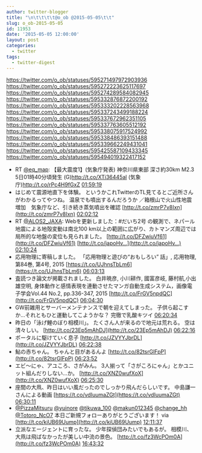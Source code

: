 ```yaml
---
author: twitter-blogger
title: "\n\t\t\t\t@o_ob @2015-05-05\t\t"
slug: o_ob-2015-05-05
id: 11953
date: '2015-05-05 12:00:00'
layout: post
categories:
  - twitter
tags:
  - twitter-digest
---
```


https://twitter.com/o_ob/statuses/595271497972903936 https://twitter.com/o_ob/statuses/595272223625117697 https://twitter.com/o_ob/statuses/595274289584082945 https://twitter.com/o_ob/statuses/595332876872200192 https://twitter.com/o_ob/statuses/595333202228563968 https://twitter.com/o_ob/statuses/595337243499188224 https://twitter.com/o_ob/statuses/595337672962351105 https://twitter.com/o_ob/statuses/595337763605512192 https://twitter.com/o_ob/statuses/595338075917524992 https://twitter.com/o_ob/statuses/595338486393151488 https://twitter.com/o_ob/statuses/595339662249431041 https://twitter.com/o_ob/statuses/595425587109433345 https://twitter.com/o_ob/statuses/595494019322417152  

*   RT [@eq_map](https://twitter.com/eq_map): 【最大震度1】(気象庁発表) 神奈川県東部 深さ約30km M2.3 5日01時40分頃発生 (G)http://t.co/XTi36445al (気象庁)http://t.co/rPc4H9fGxZ [01:59:19](https://twitter.com/o_ob/statuses/595271497972903936)
*   はじめて震源地直下を体験。 というかこれTwitterのTL見てるとご近所さんがわかるってやつね。 温泉でも噴出するんだろうか ／箱根山で火山性地震増加　気象庁など、引き続き蒸気噴出を確認 [http://t.co/zmrP7v8Ixn](http://t.co/zmrP7v8Ixn) [02:02:12](https://twitter.com/o_ob/statuses/595272223625117697)
*   RT [@ALOS2_JAXA](https://twitter.com/ALOS2_JAXA): Webを更新しました：#だいち2号 の観測で、ネパール地震による地殻変動は南北100 km以上の範囲に広がり、カトマンズ周辺では局所的な地盤の変位も見られました。 [http://t.co/DFZwiuVf61](http://t.co/DFZwiuVf61) [http://t.co/japoHv…](http://t.co/japoHv…) [02:10:24](https://twitter.com/o_ob/statuses/595274289584082945)
*   応用物理に寄稿しました。 「応用物理と遊びの“おもしろい” 話」, 応用物理, 第84巻, 第4号, 2015 [https://t.co/UJhnsTbLm6](https://t.co/UJhnsTbLm6) [06:03:13](https://twitter.com/o_ob/statuses/595332876872200192)
*   査読つき論文が掲載されました。 白井暁彦, 小川耕作, 國富彦岐, 藤村航,小出雄空明, 身体動作と感情表現を連動させたマンガ自動生成システム，画像電子学会Vol.44 No.2, pp.336-347, 2015 [http://t.co/FrGV5npdQC](http://t.co/FrGV5npdQC) [06:04:30](https://twitter.com/o_ob/statuses/595333202228563968)
*   GW前雑用とサーバーメンテナンスで朝を迎えてしまった。 子供ら起こすか...それともひと運動してこようかな？ 完徹で乳酸キツイ [06:20:34](https://twitter.com/o_ob/statuses/595337243499188224)
*   昨日の「泳げ鯉のぼり相模川」。 たくさん人が来るので地元は荒れる。 空は清々しい。 [http://t.co/23Ep5mAhDJ](http://t.co/23Ep5mAhDJ) [06:22:16](https://twitter.com/o_ob/statuses/595337672962351105)
*   ポータルに駆けていく息子 [http://t.co/JZVYYJbrDL](http://t.co/JZVYYJbrDL) [06:22:38](https://twitter.com/o_ob/statuses/595337763605512192)
*   鮎の赤ちゃん。 ちゃんと目があるんよ [http://t.co/82tsrGlFpP](http://t.co/82tsrGlFpP) [06:23:52](https://twitter.com/o_ob/statuses/595338075917524992)
*   エビ〜にゃ、アユころ、さがみん。 3人揃って「さがころにゃん」とかユニット組んだりしない...か。 [http://t.co/XNZ0wufXoX](http://t.co/XNZ0wufXoX) [06:25:30](https://twitter.com/o_ob/statuses/595338486393151488)
*   座間の大凧、昨日はいい風だったのでしっかり飛んだらしいです。 中島謙一さんによる動画 [https://t.co/vdIuumaZGt](https://t.co/vdIuumaZGt) [06:30:11](https://twitter.com/o_ob/statuses/595339662249431041)
*   [@PizzaMitsuru](https://twitter.com/PizzaMitsuru) [@yuinore](https://twitter.com/yuinore) [@tikuwa_100](https://twitter.com/tikuwa_100) [@makun012345](https://twitter.com/makun012345) [@change_hh](https://twitter.com/change_hh) [@Totoro_NcO7](https://twitter.com/Totoro_NcO7) 本日ご新規フォローありがとうございます！ via [http://t.co/kiUB69Uump](http://t.co/kiUB69Uump) [12:11:37](https://twitter.com/o_ob/statuses/595425587109433345)
*   立派なエージェントに育ったな。 少年探偵団みたいでもあるが。 相模川、大凧は飛ばなかったが美しい中流の景色。 [http://t.co/fz3WcPOm0A](http://t.co/fz3WcPOm0A) [16:43:32](https://twitter.com/o_ob/statuses/595494019322417152)